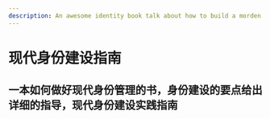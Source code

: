 ```yaml
---
description: An awesome identity book talk about how to build a morden identity.
---
```


# 现代身份建设指南

## 一本如何做好现代身份管理的书，身份建设的要点给出详细的指导，现代身份建设实践指南

## 

